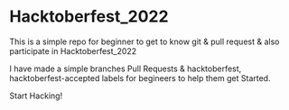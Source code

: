 # Hacktoberfest_2022
This is a simple repo for beginner to get to know git &amp; pull request &amp; also participate in Hacktoberfest_2022

I have made a simple branches Pull Requests & hacktoberfest, hacktoberfest-accepted labels for begineers to help them get Started.

Start Hacking!
